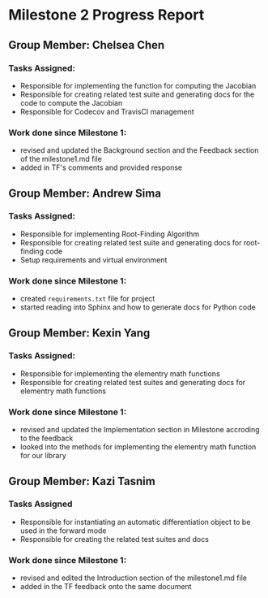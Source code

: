 # Milestone 2 Progress Report

## Group Member: Chelsea Chen

### Tasks Assigned:
- Responsible for implementing the function for computing the Jacobian 
- Responsible for creating related test suite and generating docs for the code to compute the Jacobian 
- Responsible for Codecov and TravisCI management

### Work done since Milestone 1:
- revised and updated the Background section and the Feedback section of the milestone1.md file
- added in TF's comments and provided response 

## Group Member: Andrew Sima

### Tasks Assigned:
- Responsible for implementing Root-Finding Algorithm
- Responsible for creating related test suite and generating docs for root-finding code
- Setup requirements and virtual environment

### Work done since Milestone 1:
- created `requirements.txt` file for project
- started reading into Sphinx and how to generate docs for Python code


## Group Member: Kexin Yang

### Tasks Assigned:
- Responsible for implementing the elementry math functions
- Responsible for creating related test suites and generating docs for elementry math functions

### Work done since Milestone 1:
- revised and updated the Implementation section in Milestone accroding to the feedback
- looked into the methods for implementing the elementry math function for our library

## Group Member: Kazi Tasnim

### Tasks Assigned
- Responsible for instantiating an automatic differentiation object to be used in the forward mode
- Responsible for creating the related test suites and docs

### Work done since Milestone 1:
- revised and edited the Introduction section of the milestone1.md file
- added in the TF feedback onto the same document
